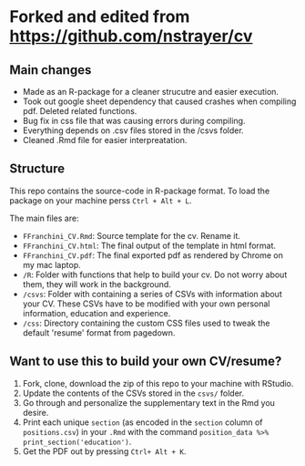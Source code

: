 # Forked and edited from https://github.com/nstrayer/cv

## Main changes

- Made as an R-package for a cleaner strucutre and easier execution.
- Took out google sheet dependency that caused crashes when compiling pdf. Deleted related functions.
- Bug fix in css file that was causing errors during compiling.
- Everything depends on .csv files stored in the /csvs folder.
- Cleaned .Rmd file for easier interpreatation.

## Structure

This repo contains the source-code in R-package format. To load the package on your machine perss `Ctrl + Alt + L`.

The main files are:

- `FFranchini_CV.Rmd`: Source template for the cv. Rename it.
- `FFranchini_CV.html`: The final output of the template in html format.
- `FFranchini_CV.pdf`: The final exported pdf as rendered by Chrome on my mac laptop.
- `/R`: Folder with functions that help to build your cv. Do not worry about them, they will work in the background.
- `/csvs`: Folder with containing a series of CSVs with information about your CV. These CSVs have to be modified with your own personal information, education and experience.
- `/css`: Directory containing the custom CSS files used to tweak the default 'resume' format from pagedown. 

## Want to use this to build your own CV/resume? 

1. Fork, clone, download the zip of this repo to your machine with RStudio.
2. Update the contents of the CSVs stored in the `csvs/` folder. 
3. Go through and personalize the supplementary text in the Rmd you desire.
4. Print each unique `section` (as encoded in the `section` column of `positions.csv`) in your `.Rmd` with the command `position_data %>% print_section('education')`.
5. Get the PDF out by pressing `Ctrl+ Alt + K`.



